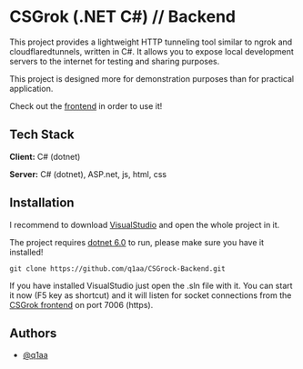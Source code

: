 # CSGrok (.NET C#) // Backend

This project provides a lightweight HTTP tunneling tool similar to ngrok and cloudflaredtunnels, written in C#. It allows you to expose local development servers to the internet for testing and sharing purposes.

This project is designed more for demonstration purposes than for practical application.

Check out the [frontend](https://github.com/q1aa/CSGrock-Frontend) in order to use it!
## Tech Stack

**Client:** C# (dotnet)

**Server:** C# (dotnet), ASP.net, js, html, css


## Installation

I recommend to download [VisualStudio](https://visualstudio.microsoft.com/) and open the whole project in it.

The project requires [dotnet 6.0](https://dotnet.microsoft.com/en-us/download/dotnet/6.0) to run, please make sure you have it installed!

`git clone https://github.com/q1aa/CSGrock-Backend.git`

If you have installed VisualStudio just open the .sln file with it.
You can start it now (F5 key as shortcut) and it will listen for socket connections from the [CSGrok frontend](https://github.com/q1aa/CSGrock-Frontend) on port 7006 (https).
## Authors

- [@q1aa](https://github.com/q1aa)
